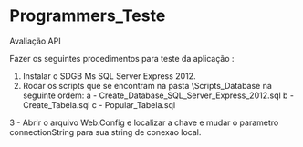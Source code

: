 # Programmers_Teste
Avaliação API

Fazer os seguintes procedimentos para teste da aplicação :

1. Instalar o SDGB Ms SQL Server Express 2012.
2. Rodar os scripts que se encontram na pasta \Scripts_Database na seguinte ordem:
a - Create_Database_SQL_Server_Express_2012.sql
b - Create_Tabela.sql
c - Popular_Tabela.sql

3 - Abrir o arquivo Web.Config e localizar a chave <connectionString> e mudar o parametro connectionString para sua string de conexao local.

<connectionStrings>
    <add name="MyDatabase" connectionString="data source=DESKTOP-OE4QIII\MSSQLSERVER12;initial catalog=ProgrammersTeste;persist security info=True;user id=sa;password=bqnec71$;MultipleActiveResultSets=True;" providerName="System.Data.SqlClient" />
  </connectionStrings>

  
  
  
  
  
  
  


